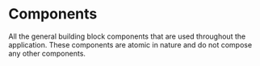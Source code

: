 # Components

All the general building block components that are used throughout the application. These components are atomic in nature and do not compose any other components.
